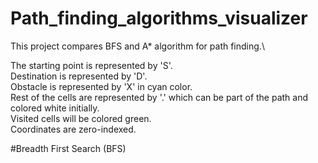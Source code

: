 # Path_finding_algorithms_visualizer

This project compares BFS and A* algorithm for path finding.\

The starting point is represented by 'S'.\
Destination is represented by 'D'.\
Obstacle is represented by 'X' in cyan color.\
Rest of the cells are represented by '.' which can be part of the path and colored white initially.\
Visited cells will be colored green.\
Coordinates are zero-indexed.

#Breadth First Search (BFS)
